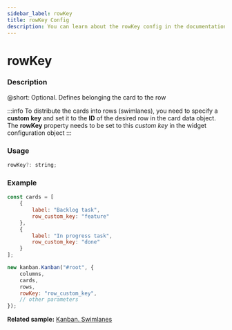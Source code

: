 ```yaml
---
sidebar_label: rowKey
title: rowKey Config
description: You can learn about the rowKey config in the documentation of the DHTMLX JavaScript Kanban library. Browse developer guides and API reference, try out code examples and live demos, and download a free 30-day evaluation version of DHTMLX Kanban.
---
```


# rowKey

### Description

@short: Optional. Defines belonging the card to the row

:::info
To distribute the cards into rows (swimlanes), you need to specify a **custom key** and set it to the **ID** of the desired row in the card data object. The **rowKey** property needs to be set to this *custom key* in the widget configuration object
:::

### Usage

~~~jsx {}
rowKey?: string;
~~~  

### Example

~~~jsx {4,8,16}
const cards = [
    {
        label: "Backlog task",
        row_custom_key: "feature"
    },
    {
        label: "In progress task",
        row_custom_key: "done"
    }
];

new kanban.Kanban("#root", {
    columns,
    cards,
    rows,
    rowKey: "row_custom_key",
    // other parameters
});
~~~

**Related sample:** [Kanban. Swimlanes](https://snippet.dhtmlx.com/5hcx01h4?tag=kanban)